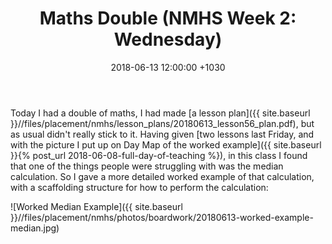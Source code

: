 ﻿---
layout: post
title:  "Maths Double (NMHS Week 2: Wednesday)"
date:   2018-06-13 12:00:00 +1030
categories: MTeach nmhsPlacement
---

Today I had a double of maths, I had made [a lesson plan]({{ site.baseurl }}//files/placement/nmhs/lesson_plans/20180613_lesson56_plan.pdf), but as usual didn't really stick to it. 
Having given [two lessons last Friday, and with the picture I put up on Day Map of the worked example]({{ site.baseurl }}{% post_url 2018-06-08-full-day-of-teaching %}), in this class I found that one of the things people were struggling with was the median calculation. So I gave a more detailed worked example of that calculation, with a scaffolding structure for how to perform the calculation:

![Worked Median Example]({{ site.baseurl }}//files/placement/nmhs/photos/boardwork/20180613-worked-example-median.jpg)


